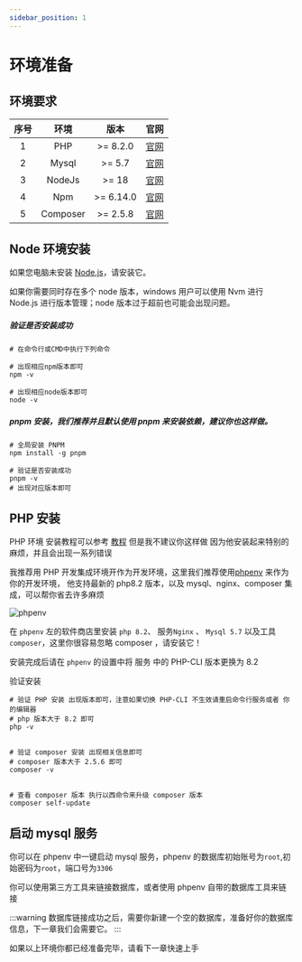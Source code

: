 ```yaml
---
sidebar_position: 1
---
```


# 环境准备

## 环境要求

| 序号 |   环境   |   版本    |                                     官网                                      |
| :--: | :------: | :-------: | :---------------------------------------------------------------------------: |
|  1   |   PHP    | >= 8.2.0  |   <a href="https://www.php.net/" target="_blank" rel="noreferrer">官网</a>    |
|  2   |  Mysql   |  >= 5.7   | <a href="https://www.mysql.com/cn/" target="_blank" rel="noreferrer">官网</a> |
|  3   |  NodeJs  |   >= 18   |    <a href="https://nodejs.org/" target="_blank" rel="noreferrer">官网</a>    |
|  4   |   Npm    | >= 6.14.0 |  <a href="https://www.npmjs.com/" target="_blank" rel="noreferrer">官网</a>   |
|  5   | Composer | >= 2.5.8  | <a href="https://getcomposer.org/" target="_blank" rel="noreferrer">官网</a>  |

## Node 环境安装

如果您电脑未安装 <a href="https://nodejs.org/" target="_blank" rel="noreferrer">Node.js</a>，请安装它。

如果你需要同时存在多个 node 版本，windows 用户可以使用 Nvm 进行 Node.js 进行版本管理；node 版本过于超前也可能会出现问题。

##### 验证是否安装成功

```shell
# 在命令行或CMD中执行下列命令

# 出现相应npm版本即可
npm -v

# 出现相应node版本即可
node -v
```

##### pnpm 安装，我们推荐并且默认使用 pnpm 来安装依赖，建议你也这样做。

```shell
# 全局安装 PNPM
npm install -g pnpm

# 验证是否安装成功
pnpm -v
# 出现对应版本即可
```

## PHP 安装

PHP 环境 安装教程可以参考 <a href="https://zhuanlan.zhihu.com/p/364743118" target="_blank" rel="noreferrer">教程</a> 但是我不建议你这样做
因为他安装起来特别的麻烦，并且会出现一系列错误

我推荐用 PHP 开发集成环境开作为开发环境，这里我们推荐使用<a href="https://www.phpenv.cn/" target="_blank" rel="noreferrer">phpenv</a> 来作为你的开发环境，
他支持最新的 php8.2 版本，以及 mysql、nginx、composer 集成，可以帮你省去许多麻烦

<img src="https://www.phpenv.cn/usr/themes/phpenv/img/phpenv.png" alt="phpenv" />

在 `phpenv` 左的软件商店里安装 `php 8.2`、 服务`Nginx` 、 `Mysql 5.7` 以及工具 `composer`，这里你很容易忽略 composer ，请安装它！

安装完成后请在 `phpenv` 的设置中将 服务 中的 PHP-CLI 版本更换为 8.2

验证安装

```shell
# 验证 PHP 安装 出现版本即可，注意如果切换 PHP-CLI 不生效请重启命令行服务或者 你的编辑器
# php 版本大于 8.2 即可
php -v


# 验证 composer 安装 出现相关信息即可
# composer 版本大于 2.5.6 即可
composer -v


# 查看 composer 版本 执行以西命令来升级 composer 版本
composer self-update

```

## 启动 mysql 服务

你可以在 phpenv 中一键启动 mysql 服务，phpenv 的数据库初始账号为`root`,初始密码为`root`，端口号为`3306`

你可以使用第三方工具来链接数据库，或者使用 phpenv 自带的数据库工具来链接

:::warning
数据库链接成功之后，需要你新建一个空的数据库，准备好你的数据库信息，下一章我们会需要它。
:::

如果以上环境你都已经准备完毕，请看下一章快速上手
